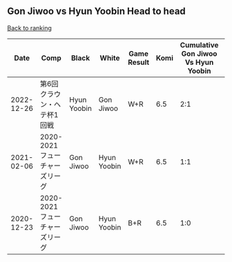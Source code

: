 ## Gon Jiwoo vs Hyun Yoobin Head to head

[Back to ranking](../../index.md)




| **Date** | **Comp** | **Black** | **White** | **Game Result** | **Komi** | **Cumulative Gon Jiwoo Vs Hyun Yoobin** | **Gon Jiwoo Streak** | **Hyun Yoobin Streak** | 
| --- | --- | --- | --- | --- | --- | --- | --- | --- |
| 2022-12-26 | 第6回クラウン・ヘテ杯1回戦 | Hyun Yoobin | Gon Jiwoo | W+R | 6.5 | 2:1 | 1 | 0 | 
| 2021-02-06 | 2020-2021フューチャーズリーグ | Gon Jiwoo | Hyun Yoobin | W+R | 6.5 | 1:1 | 0 | 1 | 
| 2020-12-23 | 2020-2021フューチャーズリーグ | Gon Jiwoo | Hyun Yoobin | B+R | 6.5 | 1:0 | 1 | 0 |




